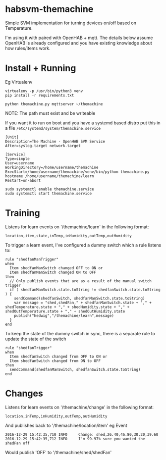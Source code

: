 # habsvm-themachine
Simple SVM implementation for turning devices on/off based on Temperature. 

I'm using it with paired with OpenHAB + mqtt. The details below assume OpenHAB is already
configured and you have existing knowledge about how rules/items work.

Install + Running
=================
Eg Virtualenv

```
virtualenv -p /usr/bin/python3 venv
pip install -r requirements.txt
```

```
python themachine.py mqttserver ~/themachine
```
NOTE: The path must exist and be writeable

If you want it to run on boot and you have a systemd based distro put this in
a file `/etc/systemd/system/themachine.service`

```
[Unit]
Description=The Machine - OpenHAB SVM Service
After=syslog.target network.target

[Service]
Type=simple
User=username
WorkingDirectory=/home/username/themachine
ExecStart=/home/username/themachine/venv/bin/python themachine.py hostname /home/username/themachine/learn
Restart=on-abort
```

```
sudo systemctl enable themachine.service
sudo systemctl start themachine.service
```


Training
========

Listens for learn events on '/themachine/learn' in the following format:
```
location,item,state,inTemp,inHumidity,outTemp,outHumidity
```

To trigger a learn event, I've configured a dummy switch which a rule listens to:
```
rule "shedfanManTrigger"
when
  Item shedfanManSwitch changed OFF to ON or
  Item shedfanManSwitch changed ON to OFF
then
  // Only publish events that are as a result of the manual switch trigger
  if ( shedfanManSwitch.state.toString != shedfanSwitch.state.toString ) {
    sendCommand(shedfanSwitch, shedfanManSwitch.state.toString)
    var message = "shed,shedFan," + shedfanManSwitch.state + "," + shedTemperature.state + "," + shedHumidity.state + "," + shedOutTemperature.state + "," + shedOutHumidity.state
    publish("hedwig","/themachine/learn",message)
  }
end
```

To keep the state of the dummy switch in sync, there is a separate rule to update the state of the switch
```
rule "shedfanTrigger"
when
  Item shedfanSwitch changed from OFF to ON or
  Item shedfanSwitch changed from ON to OFF
then
  sendCommand(shedfanManSwitch, shedfanSwitch.state.toString)
end
```

Changes
=======
Listens for learn events on '/themachine/change' in the following format:

```
location,inTemp,inHumidity,outTemp,outHumidity
```

And publishes back to '/themachine/location/item' eg Event

```
2016-12-29 15:42:35,710 INFO     Change: shed,26.40,46.80,30.20,39.60
2016-12-29 15:42:35,712 INFO     I'm 99.97% sure you wanted the shedFan off
```

Would publish 'OFF' to '/themachine/shed/shedFan'


